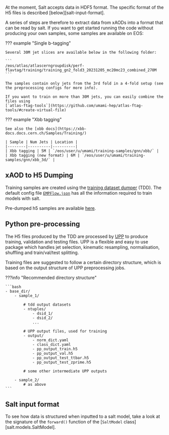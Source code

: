 At the moment, Salt accepts data in HDF5 format.
The specific format of the H5 files is described [below][salt-input-format].

A series of steps are therefore to extract data from xAODs into a format that can be read by salt.
If you want to get started running the code without producing your own samples, some samples are available on EOS:

??? example "Single b-tagging"

    Several 30M jet slices are available below in the following folder:

    ```
    /eos/atlas/atlascerngroupdisk/perf-flavtag/training/training_gn2_fold3_20231205_mc20mc23_combined_270M
    ```

    The samples contain only jets from the 3rd fold in a 4-fold setup (see the preprocessing configs for more info).
    
    If you want to train on more than 30M jets, you can easily combine the files using
    [`atlas-ftag-tools`](https://github.com/umami-hep/atlas-ftag-tools/#create-virtual-file)

??? example "Xbb tagging"
    
    See also the [xbb docs](https://xbb-docs.docs.cern.ch/Samples/Training/)

    | Sample | Num Jets | Location |
    |--------|----------|----------|
    | Xbb tagging | 5M | `/eos/user/u/umami/training-samples/gnn/xbb/` |
    | Xbb tagging (new format) | 6M | `/eos/user/u/umami/training-samples/gnn/xbb_3d/` |



## xAOD to H5 Dumping

Training samples are created using the [training dataset dumper](https://gitlab.cern.ch/atlas-flavor-tagging-tools/training-dataset-dumper/) (TDD).
The default config file [`EMPFlow.json`](https://gitlab.cern.ch/atlas-flavor-tagging-tools/training-dataset-dumper/-/blob/r22/configs/single-b-tag/EMPFlowGNN.json) has all the information required to train models with salt.

Pre-dumped h5 samples are available [here](https://ftag.docs.cern.ch/samples/samples/).


## Python pre-processing

The H5 files produced by the TDD are processed by [UPP](https://github.com/umami-hep/umami-preprocessing) to produce training, validation and testing files.
UPP is a flexible and easy to use package which handles jet selection, kinematic resampling, normalisation, shuffling and train/val/test splitting.

Training files are suggested to follow a certain directory structure, which is based on the output structure of UPP preprocessing jobs.

???info "Recommended directory structure"

    ```bash
    - base_dir/
        - sample_1/

            # tdd output datasets
            - ntuples/
                - dsid_1/
                - dsid_2/
                ...

            # UPP output files, used for training
            - output/
                - norm_dict.yaml
                - class_dict.yaml
                - pp_output_train.h5
                - pp_output_val.h5
                - pp_output_test_ttbar.h5
                - pp_output_test_zprime.h5

            # some other intermediate UPP outputs

        - sample_2/
            # as above
    ```


## Salt input format

To see how data is structured when inputted to a salt model,
take a look at the signature of the `forward()` function of the
[`SaltModel` class][salt.models.SaltModel].
